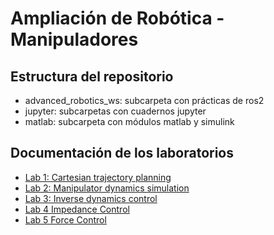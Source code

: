 # Ampliación de Robótica - Manipuladores

## Estructura del repositorio

- advanced_robotics_ws: subcarpeta con prácticas de ros2
- jupyter: subcarpetas con cuadernos jupyter
- matlab: subcarpeta con módulos matlab y simulink

## Documentación de los laboratorios

- [Lab 1: Cartesian trajectory planning](jupyter/lab1/lab1.ipynb)
- [Lab 2: Manipulator dynamics simulation](jupyter/lab2/lab2.ipynb)
- [Lab 3: Inverse dynamics control](jupyter/lab3/lab3.ipynb)
- [Lab 4 Impedance Control](jupyter/lab4/lab4.ipynb)
- [Lab 5 Force Control](jupyter/lab5/lab5.ipynb)
